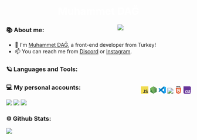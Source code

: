 <h1 align="center" style="color:#fff">
  Muhammet DAĞ
</h1>
<img align='right' src='https://user-images.githubusercontent.com/5713670/87202985-820dcb80-c2b6-11ea-9f56-7ec461c497c3.gif' width='200"'>
<h3>📚 About me:</h3>
<ul>
  <li>🚀 I'm <a href="https://marcellusdev.com">Muhammet DAĞ</a>, a front-end developer from Turkey!</li>
 <!-- <li>🛡️ i am developing discord bots and website</li>
  <li>💻 I’m currently working on a cool project 😎</li> -->
  <li>📫 You can reach me from <a href="https://discord.com/users/853137765508186152" target"blank_">Discord</a> or <a href="https://www.instagram.com/xmuhammetdag_/" target="_blank">Instagram</a>.</li>
</ul>
<h3>🪐 Languages and Tools:</h3>
<p style="float:right">
   <code><img height="20" src="https://raw.githubusercontent.com/github/explore/80688e429a7d4ef2fca1e82350fe8e3517d3494d/topics/javascript/javascript.png"></code>
   <code><img height="20" src="https://raw.githubusercontent.com/github/explore/80688e429a7d4ef2fca1e82350fe8e3517d3494d/topics/nodejs/nodejs.png"></code>
   <code><img height="20" src="https://raw.githubusercontent.com/github/explore/80688e429a7d4ef2fca1e82350fe8e3517d3494d/topics/visual-studio-code/visual-studio-code.png"></code>
   <code><img height="20" src="https://cdn.freebiesupply.com/logos/thumbs/2x/webstorm-icon-logo.png"></code>
   <code><img height="20" src="https://raw.githubusercontent.com/github/explore/80688e429a7d4ef2fca1e82350fe8e3517d3494d/topics/html/html.png"></code>
   <code><img height="20" src="https://raw.githubusercontent.com/github/explore/80688e429a7d4ef2fca1e82350fe8e3517d3494d/topics/css/css.png"></code>
<h3>💻 My personal accounts:</h3>
<p align="left">
   <!-- <a href="https://discord.com/users/853137765508186152" target"blank_"><img src="https://img.shields.io/badge/discord%20-7289DA.svg?&style=for-the-badge&logo=discord&logoColor=white"></a> -->
   <a href="https://www.youtube.com/@Marcellusxd" target"blank_"><img src="https://img.shields.io/badge/youtube%20-ff0000.svg?&style=for-the-badge&logo=youtube&logoColor=white"></a>
   <a href="https://www.instagram.com/xmuhammetdag_" target"blank_"><img src="https://img.shields.io/badge/INSTAGRAM%20-DC3175.svg?&style=for-the-badge&logo=instagram&logoColor=white"></a>
   <a href="https://github.com/muhammetdag" target"blank_"><img src="https://img.shields.io/badge/GitHub%20-191717.svg?&style=for-the-badge&logo=github&logoColor=white"></a>
</p>
<h3>⚙️ Github Stats:</h3>

<p align="left">
<a href="https://github.com/muhammetdag">
  <img height="180em" src="https://github-readme-stats-eight-theta.vercel.app/api?username=muhammetdag&show_icons=true&theme=react&include_all_commits=true&count_private=true"/>
</a>
</p>
<h1 align="center" style="color:#fff">
  
</h1>
